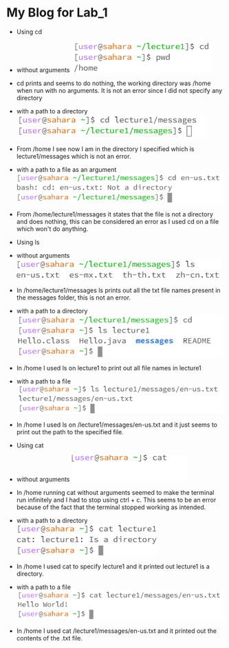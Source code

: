 # My Blog for Lab_1

* Using cd

* without arguments ![Image](cdnoargs.png)
* cd prints and seems to do nothing, the working directory was /home when run with no arguments. It is not an error since I did not specify any directory
  
* with a path to a directory ![Image](image.png)
* From /home I see now I am in the directory I specified which is lecture1/messages which is not an error.

* with a path to a file as an argument ![Image](cdfile.png)
* From /home/lecture1/messages it states that the file is not a directory and does nothing, this can be considered an error as I used cd on a file which won't do anything.

* Using ls

* without arguments ![Image](lsnoarg.png)
* In /home/lecture1/messages ls prints out all the txt file names present in the messages folder, this is not an error.

* with a path to a directory ![Image](lsdir.png)
* In /home I used ls on lecture1 to print out all file names in lecture1

* with a path to a file ![Image](lsfile.png)
* In /home I used ls on /lecture1/messages/en-us.txt and it just seems to print out the path to the specified file.

* Using cat

* without arguments ![Image](catnoargs.png)
* In /home running cat without arguments seemed to make the terminal run infinitely and I had to stop using ctrl + c. This seems to be an error because of the fact that the terminal stopped working as intended.

* with a path to a directory ![Image](catdir.png)
* In /home I used cat to specify lecture1 and it printed out lecture1 is a directory.

* with a path to a file ![Image](catfile.png)
* In /home I used cat /lecture1/messages/en-us.txt and it printed out the contents of the .txt file. 
